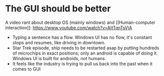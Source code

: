 # The GUI should be better

A video rant about desktop OS (mainly windows) and [[Human-computer interaction]]: https://www.youtube.com/watch?v=AItTqnTsVjA

- Typing a sentence has a flow. Windows UI has no flow, it's constant stops and resumes, like driving in downtown.
- Star Trek episode, ship needs to be restarted asap by putting hundreds of microchips in exact positions; only an android is capable of doing it. Windows UI is built for androids, not humans.
- It feels like the industry is trying to pull us back into the past when it comes to GUI

